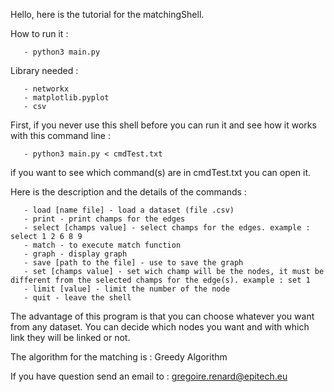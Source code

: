 Hello, here is the tutorial for the matchingShell.

How to run it :

       - python3 main.py

Library needed :

       - networkx
       - matplotlib.pyplot
       - csv

First, if you never use this shell before you can run it and see how it works with this command line :

       - python3 main.py < cmdTest.txt

if you want to see which command(s) are in cmdTest.txt you can open it.

Here is the description and the details of the commands :

       - load [name file] - load a dataset (file .csv)
       - print - print champs for the edges
       - select [champs value] - select champs for the edges. example : select 1 2 6 8 9
       - match - to execute match function
       - graph - display graph
       - save [path to the file] - use to save the graph
       - set [champs value] - set wich champ will be the nodes, it must be different from the selected champs for the edge(s). example : set 1
       - limit [value] - limit the number of the node
       - quit - leave the shell

The advantage of this program is that you can choose whatever you want from any dataset. You can decide which nodes you want and with which link they will be linked or not.

The algorithm for the matching is : Greedy Algorithm

If you have question send an email to : gregoire.renard@epitech.eu